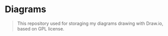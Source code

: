 # Diagrams

> This repository used for storaging my diagrams drawing with Draw.io, based on GPL license.
